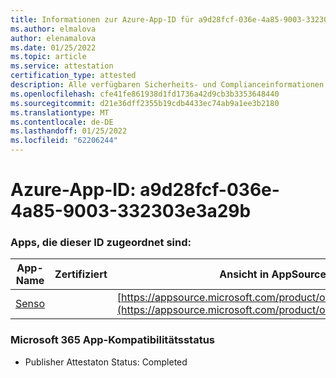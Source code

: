 ```yaml
---
title: Informationen zur Azure-App-ID für a9d28fcf-036e-4a85-9003-332303e3a29b
ms.author: elmalova
author: elenamalova
ms.date: 01/25/2022
ms.topic: article
ms.service: attestation
certification_type: attested
description: Alle verfügbaren Sicherheits- und Complianceinformationen für a9d28fcf-036e-4a85-9003-332303e3a29b.
ms.openlocfilehash: cfe41fe861938d1fd1736a42d9cb3b3353648440
ms.sourcegitcommit: d21e36dff2355b19cdb4433ec74ab9a1ee3b2180
ms.translationtype: MT
ms.contentlocale: de-DE
ms.lasthandoff: 01/25/2022
ms.locfileid: "62206244"
---
```

# <a name="azure-app-id-a9d28fcf-036e-4a85-9003-332303e3a29b"></a>Azure-App-ID: a9d28fcf-036e-4a85-9003-332303e3a29b


### <a name="apps-associated-with-this-id"></a>Apps, die dieser ID zugeordnet sind:
| **App-Name** | **Zertifiziert** | **Ansicht in AppSource** |
|--------------|---------------|-----------------------|
| [Senso](https://docs.microsoft.com/microsoft-365-app-certification/forward/WA200002571) |  | [https://appsource.microsoft.com/product/office/WA200002571](https://appsource.microsoft.com/product/office/WA200002571) |

### <a name="microsoft-365-app-compliance-status"></a>Microsoft 365 App-Kompatibilitätsstatus
- Publisher Attestaton Status: Completed
